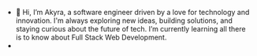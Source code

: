 - 👋 Hi, I’m Akyra, a software engineer driven by a love for technology and innovation. I'm always exploring new ideas, building solutions, and staying curious about the future of tech. I’m currently learning all there is to know about Full Stack Web Development.
- 
<!---
akyrasummer/akyrasummer is a ✨ special ✨ repository because its `README.md` (this file) appears on your GitHub profile.
You can click the Preview link to take a look at your changes.
--->
